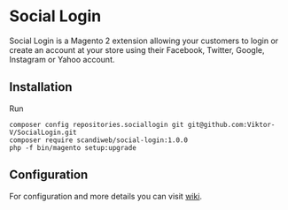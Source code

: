 # Social Login

Social Login is a Magento 2 extension allowing your customers to login or create an account at your store using their Facebook, Twitter, Google, Instagram or Yahoo account.

## Installation

Run
```
composer config repositories.sociallogin git git@github.com:Viktor-V/SocialLogin.git
composer require scandiweb/social-login:1.0.0
php -f bin/magento setup:upgrade
```

## Configuration

For configuration and more details you can visit [wiki](https://github.com/Viktor-V/SocialLogin/wiki).